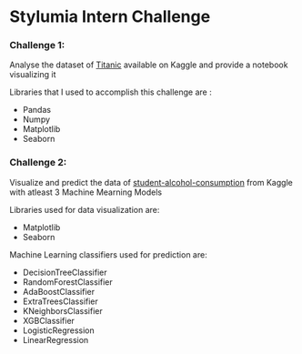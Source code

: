 # Stylumia Intern Challenge

### Challenge 1:

Analyse the dataset of [Titanic](https://www.kaggle.com/francksylla/titanic-machine-learning-from-disaster/) available on Kaggle and provide a notebook visualizing it

Libraries that I used to accomplish this challenge are :
* Pandas
* Numpy
* Matplotlib
* Seaborn

### Challenge 2:

Visualize and predict the data of [student-alcohol-consumption](https://www.kaggle.com/uciml/student-alcohol-consumption/home) from Kaggle with atleast 3 Machine Mearning Models

Libraries used for data visualization are:

* Matplotlib
* Seaborn

Machine Learning classifiers used for prediction are:

* DecisionTreeClassifier
* RandomForestClassifier
* AdaBoostClassifier
* ExtraTreesClassifier
* KNeighborsClassifier
* XGBClassifier
* LogisticRegression
* LinearRegression

